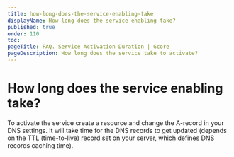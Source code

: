 ```yaml
---
title: how-long-does-the-service-enabling-take
displayName: How long does the service enabling take?
published: true
order: 110
toc: 
pageTitle: FAQ. Service Activation Duration | Gcore
pageDescription: How long does the service take to activate?
---
```

# How long does the service enabling take?

To activate the service create a resource and change the A-record in your DNS settings. It will take time for the DNS records to get updated (depends on the TTL (time-to-live) record set on your server, which defines DNS records caching time).